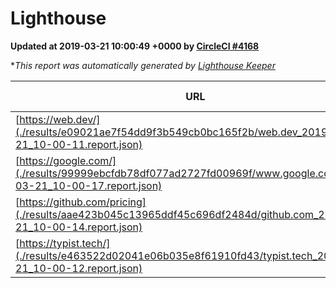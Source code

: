 
# Lighthouse

**Updated at 2019-03-21 10:00:49 +0000 by [CircleCI #4168](https://circleci.com/gh/ItinerisLtd/lighthouse-keeper-example/4168)**

**This report was automatically generated by [Lighthouse Keeper](https://github.com/itinerisltd/lighthouse-keeper)*

| URL | Performance | Accessibility | Best Practices | SEO | PWA | Updated At |
| --- | --- | --- | --- | --- | --- | --- |
| [https://web.dev/](./results/e09021ae7f54dd9f3b549cb0bc165f2b/web.dev_2019-03-21_10-00-11.report.json) | 0.97 | 0.93 | 1 | 0.96 | 1 | 2019-03-21T10:00:11.658Z |
| [https://google.com/](./results/99999ebcfdb78df077ad2727fd00969f/www.google.com_2019-03-21_10-00-17.report.json) | 0.91 | 0.71 | 0.93 | 0.82 | 0.58 | 2019-03-21T10:00:17.302Z |
| [https://github.com/pricing](./results/aae423b045c13965ddf45c696df2484d/github.com_2019-03-21_10-00-14.report.json) | 0.85 | 0.89 | 0.93 | 0.9 | 0.58 | 2019-03-21T10:00:14.851Z |
| [https://typist.tech/](./results/e463522d02041e06b035e8f61910fd43/typist.tech_2019-03-21_10-00-12.report.json) | 1 |  |  |  |  | 2019-03-21T10:00:12.005Z |
